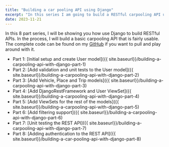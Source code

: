 ```yaml
---
title: "Building a car pooling API using Django"
excerpt: "In this series I am going to build a RESTful carpooling API using Django."
date: 2023-11-21
---
```


In this 8 part series, I will be showing you how use Django to build RESTful APIs. In the process, I will build a basic carpooling API that is fairly usable. The complete code can be found on my [GitHub](https://github.com/vince-nyanga/KaPool) if you want to pull and play around with it.

- Part 1: [Initial setup and create User model]({{ site.baseurl}}/building-a-carpooling-api-with-django-part-1)
- Part 2: [Add validation and unit tests to the User model]({{ site.baseurl}}/building-a-carpooling-api-with-django-part-2)
- Part 3: [Add Vehicle, Place and Trip models]({{ site.baseurl}}/building-a-carpooling-api-with-django-part-3)
- Part 4: [Add DjangoRestFramework and User ViewSet]({{ site.baseurl}}/building-a-carpooling-api-with-django-part-4)
- Part 5: [Add ViewSets for the rest of the models]({{ site.baseurl}}/building-a-carpooling-api-with-django-part-5)
- Part 6: [Add filtering support]({{ site.baseurl}}/building-a-carpooling-api-with-django-part-6)
- Part 7: [Unit testing the REST API]({{ site.baseurl}}/building-a-carpooling-api-with-django-part-7)
- Part 8: [Adding authentication to the REST API]({{ site.baseurl}}/building-a-car-pooling-api-with-django-part-8)

